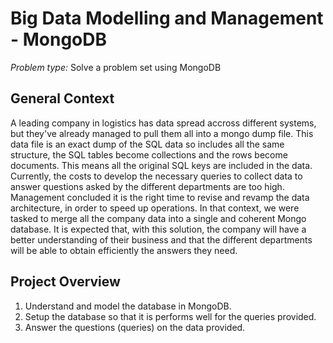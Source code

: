 # Big Data Modelling and Management - MongoDB


*Problem type:* Solve a problem set using MongoDB


## General Context
A leading company in logistics has data spread accross different systems, but they've already managed to pull them all into a mongo dump file. This data file is an exact dump of the SQL data so includes all the same structure, the SQL tables become collections and the rows become documents. This means all the original SQL keys are included in the data.
Currently, the costs to develop the necessary queries to collect data to answer questions asked by the different departments are too high.
Management concluded it is the right time to revise and revamp the data architecture, in order to speed up operations.
In that context, we were tasked to merge all the company data into a single and coherent Mongo database.
It is expected that, with this solution, the company will have a better understanding of their business and that the different departments will be able to obtain efficiently the answers they need.


## Project Overview
1. Understand and model the database in MongoDB.
2. Setup the database so that it is performs well for the queries provided.
3. Answer the questions (queries) on the data provided.
